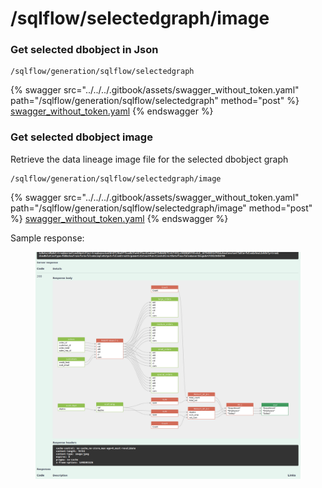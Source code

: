 # /sqlflow/selectedgraph/image

### Get selected dbobject in Json

```
/sqlflow/generation/sqlflow/selectedgraph
```

{% swagger src="../../../.gitbook/assets/swagger_without_token.yaml" path="/sqlflow/generation/sqlflow/selectedgraph" method="post" %}
[swagger_without_token.yaml](../../../.gitbook/assets/swagger_without_token.yaml)
{% endswagger %}

### Get selected dbobject image

Retrieve the data lineage image file for the selected dbobject graph

```
/sqlflow/generation/sqlflow/selectedgraph/image
```

{% swagger src="../../../.gitbook/assets/swagger_without_token.yaml" path="/sqlflow/generation/sqlflow/selectedgraph/image" method="post" %}
[swagger_without_token.yaml](../../../.gitbook/assets/swagger_without_token.yaml)
{% endswagger %}

Sample response:

<figure><img src="../../../.gitbook/assets/微信截图_20230322235852.png" alt=""><figcaption></figcaption></figure>
